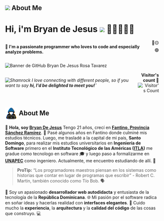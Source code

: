 <!--Cover -->
## <img src="https://c.tenor.com/NCRHhqkXrJYAAAAi/programmers-go-internet.gif" width="25"> <b>About Me</b>

<!--Header -->
# Hi, i'm Bryan de Jesus <img src="https://upload.wikimedia.org/wikipedia/commons/thumb/e/e4/Twitter_Verified_Badge.svg/800px-Twitter_Verified_Badge.svg.png" height="20px"/> 👨🏽‍💻👋🏽 
<div style="display: flex; justify-content: space-between; align-items: center;">

<!--Locution -->
  <b>🧠 I'm a passionate programmer who loves to code and especially analyze problems.</b> <div style="text-align: right;">
 🔴🟡🟢
 </div>
</div>

<!--Banner -->

![Banner de GitHub Bryan De Jesus Rosa Tavarez](https://github.com/bryandejesusrt/bryandejesusrt/assets/71520172/3b3e44a5-13e7-444d-b3db-70a6a9d23e84)

 <!--Phrase -->
<div style="display: flex; justify-content: space-between; align-items: center;">
  <p style="margin: 0;">
    <em> <img src="https://raw.githubusercontent.com/Tarikul-Islam-Anik/Telegram-Animated-Emojis/main/Animals%20and%20Nature/Shamrock.webp" alt="Shamrock" width="25" height="25" /> I love connecting with different people, </b> so if you want to say <b>hi, I'd be delighted to meet you!`</b></em>
  </p>
  <div style="text-align: right;">
    <h4 style="margin: 0;">Visitor's count 👀</h4>
    <p style="margin: 0;">
      <img src="https://profile-counter.glitch.me/{bryandejesusrt}/count.svg" alt="Visitor's Count" width = 180px />
    </p>
  </div>
</div>
</br>


<!--about me -->
## <picture><img src="https://github.com/0xAbdulKhalid/0xAbdulKhalid/raw/main/assets/mdImages/about_me.gif" width = 40px align="center"/></picture> <b>About Me</b>

👋 **Hola, soy [Bryan De Jesus](bryandejesusrt.dev)**  Tengo 21 años, crecí en **[Fantino, Provincia Sánchez Ramírez](https://maps.app.goo.gl/pYMiuNh6tJsBEuy58)**. 🏡 Pasé algunos años en Fantino donde culminé mis estudios técnicos. Luego, me trasladé a la capital de mi país, **Santo Domingo**, para realizar mis estudios universitarios en **Ingeniería de Software**  primero en el **Instituto Tecnológico de las Américas ([ITLA](itla.edu.do))** me gradue como tecnologo en software 🎓 y luego paso a formalizarme en **[UNAPEC](UNAPEC.edu.do)** como ingeniero. Actualmente, me encuentro estudiando de allí. 🐺  



> **ProTip:** “Los programadores maestros piensan en los sistemas como historias que contar en lugar de programas que escribir” - Robert C. Martin, también conocido como Tío Bob. 🗣


🌟 Soy un apasionado **desarrollador web autodidacta** y entusiasta de la tecnología de la **República Dominicana**. 🌐 Mi pasión por el software radica en soñar ideas y hacerlas realidad con **interfaces elegantes**. 🎨 Cuido mucho la **experiencia**, la **arquitectura** y la **calidad del código** de las cosas que construyo. 💻
